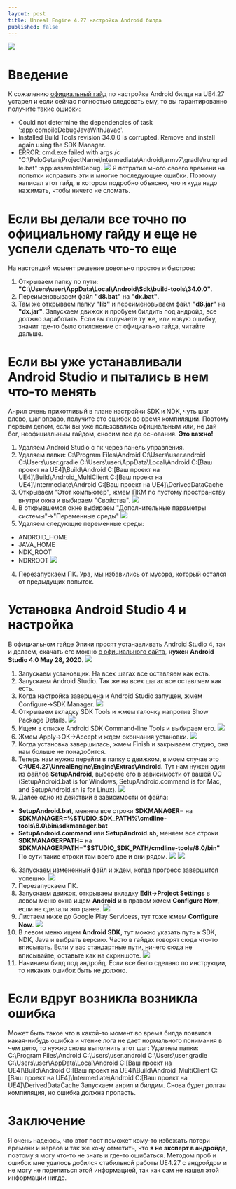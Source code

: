 ```yaml
---
layout: post
title: Unreal Engine 4.27 настройка Android билда
published: false
---
```

![]({{site.baseurl}}images\2023-09-19-android-setup-and-fixing-errors/2023-09-19-android-setup-and-fixing-errors.preview.png)
# Введение
К сожалению [официальный гайд](https://docs.unrealengine.com/4.27/en-US/SharingAndReleasing/Mobile/Android/Setup/) по настройке Android билда на UE4.27 устарел и если сейчас полностью следовать ему, то вы гарантированно получите такие ошибки:
- Could not determine the dependencies of task ':app:compileDebugJavaWithJavac'.
- Installed Build Tools revision 34.0.0 is corrupted. Remove and install again using the SDK Manager.
- ERROR: cmd.exe failed with args /c "C:\PeloGetan\ProjectName\Intermediate\Android\armv7\gradle\rungradle.bat" :app:assembleDebug.
![]({{site.baseurl}}images\2023-09-19-android-setup-and-fixing-errors/2023-09-19-android-setup-and-fixing-errors.1.png)
Я потратил много своего времени на попытки исправить эти и многие последующие ошибки. Поэтому написал этот гайд, в котором подробно объясню, что и куда надо нажимать, чтобы ничего не сломать.

# Если вы делали все точно по официальному гайду и еще не успели сделать что-то еще
На настоящий момент решение довольно простое и быстрое:
1. Открываем папку по пути: **"C:\Users\user\AppData\Local\Android\Sdk\build-tools\34.0.0"**.
2. Переименовываем файл **"d8.bat"** на **"dx.bat"**.
3. Там же открываем папку **"lib"** и переименовываем файл **"d8.jar"** на **"dx.jar"**.
Запускаем движок и пробуем билдить под андройд, все должно заработать. Если вы получаете ту же, или новую ошибку, значит где-то было отклонение от официально гайда, читайте дальше.

# Если вы уже устанавливали Android Studio и пытались в нем что-то менять
Анрил очень прихотливый в плане настройки SDK и NDK, чуть шаг влево, шаг вправо, получите сто ошибок во время компиляции. Поэтому первым делом, если вы уже пользовались официальным или, не дай бог, неофициальным гайдом, сносим все до основания. **Это важно!**
1. Удаляем Android Studio с пк через панель управления.
2. Удаляем папки:
  C:\Program Files\Android
  C:\Users\user\.android
  C:\Users\user\.gradle
  C:\Users\user\AppData\Local\Android
  C:\[Ваш проект на UE4]\Build\Android
  C:\[Ваш проект на UE4]\Build\Android_MultiClient
  C:\[Ваш проект на UE4]\Intermediate\Android
  C:\[Ваш проект на UE4]\DerivedDataCache
3. Открываем "Этот компьютер", жмем ПКМ по пустому пространству внутри окна и выбираем "Свойства".
![]({{site.baseurl}}images\2023-09-19-android-setup-and-fixing-errors/2023-09-19-android-setup-and-fixing-errors.2.png)
4. В открывшемся окне выбираем "Дополнительные параметры системы"->"Переменные среды"
![]({{site.baseurl}}images\2023-09-19-android-setup-and-fixing-errors/2023-09-19-android-setup-and-fixing-errors.3.png)
5. Удаляем следующие переменные среды:
  - ANDROID_HOME
  - JAVA_HOME
  - NDK_ROOT
  - NDRROOT
![]({{site.baseurl}}images\2023-09-19-android-setup-and-fixing-errors/2023-09-19-android-setup-and-fixing-errors.4.png)
4. Перезапускаем ПК.
Ура, мы избавились от мусора, который остался от предыдущих попыток.

# Установка Android Studio 4 и настройка
В официальном гайде Эпики просят устанавливать Android Studio 4, так и делаем, скачать его можно [с официального сайта](https://developer.android.com/studio/archive), **нужен Android Studio 4.0 May 28, 2020**.
![]({{site.baseurl}}images\2023-09-19-android-setup-and-fixing-errors/2023-09-19-android-setup-and-fixing-errors.5.png)
1. Запускаем установщик. На всех шагах все оставляем как есть.
2. Запускаем Android Studio. Так же на всех шагах все оставляем как есть.
3. Когда настройка завершена и Android Studio запущен, жмем Configure->SDK Manager.
![]({{site.baseurl}}images\2023-09-19-android-setup-and-fixing-errors/2023-09-19-android-setup-and-fixing-errors.6.png)
4. Открываем вкладку SDK Tools и жмем галочку напротив Show Package Details.
![]({{site.baseurl}}images\2023-09-19-android-setup-and-fixing-errors/2023-09-19-android-setup-and-fixing-errors.7.png)
5. Ищем в списке Android SDK Command-line Tools и выбираем его.
![]({{site.baseurl}}images\2023-09-19-android-setup-and-fixing-errors/2023-09-19-android-setup-and-fixing-errors.8.png)
6. Жмем Apply->OK->Accept и ждем окончания установки.
![]({{site.baseurl}}images\2023-09-19-android-setup-and-fixing-errors/2023-09-19-android-setup-and-fixing-errors.9.png)
7. Когда установка завершилась, жмем Finish и закрываем студию, она нам больше не понадобится.
8. Теперь нам нужно перейти в папку с движком, в моем случае это **C:\UE4.27\UnrealEngine\Engine\Extras\Android**. Тут нам нужен один из файлов **SetupAndroid**, выберете его в зависимости от вашей ОС (SetupAndroid.bat is for Windows, SetupAndroid.command is for Mac, and SetupAndroid.sh is for Linux).
![]({{site.baseurl}}images\2023-09-19-android-setup-and-fixing-errors/2023-09-19-android-setup-and-fixing-errors.10.png)
5. Далее одно из действий в зависимости от файла:
- **SetupAndroid.bat**, меняем все строки **SDKMANAGER=** на **SDKMANAGER=%STUDIO_SDK_PATH%\cmdline-tools\8.0\bin\sdkmanager.bat**
- **SetupAndroid.command** или **SetupAndroid.sh**, меняем все строки **SDKMANAGERPATH=** на **SDKMANAGERPATH="$STUDIO_SDK_PATH/cmdline-tools/8.0/bin"**
По сути такие строки там всего две и они рядом.
![]({{site.baseurl}}images\2023-09-19-android-setup-and-fixing-errors/2023-09-19-android-setup-and-fixing-errors.11.png)
![]({{site.baseurl}}images\2023-09-19-android-setup-and-fixing-errors/2023-09-19-android-setup-and-fixing-errors.12.png)
6. Запускаем измененный файл и ждем, когда прогресс завершится успешно.
![]({{site.baseurl}}images\2023-09-19-android-setup-and-fixing-errors/2023-09-19-android-setup-and-fixing-errors.13.png)
7. Перезапускаем ПК.
8. Запускаем движок, открываем вкладку **Edit->Project Settings** в левом меню окна ищем **Android** и в правом жмем **Configure Now**, если не сделали это ранее.
![]({{site.baseurl}}images\2023-09-19-android-setup-and-fixing-errors/2023-09-19-android-setup-and-fixing-errors.14.png)
9. Листаем ниже до Google Play Servicess, тут тоже жмем **Configure Now**.
![]({{site.baseurl}}images\2023-09-19-android-setup-and-fixing-errors/2023-09-19-android-setup-and-fixing-errors.15.png)
10. В левом меню ищем **Android SDK**, тут можно указать путь к SDK, NDK, Java и выбрать версию. Часто в гайдах говорят сюда что-то вписывать. Если у вас стандартные пути, ничего сюда не вписывайте, оставьте как на скриншоте.
![]({{site.baseurl}}images\2023-09-19-android-setup-and-fixing-errors/2023-09-19-android-setup-and-fixing-errors.16.png)
11. Начинаем билд под андройд. Если все было сделано по инструкции, то никаких ошибок быть не должно.

# Если вдруг возникла возникла ошибка
Может быть такое что в какой-то момент во время билда появится какая-нибудь ошибка и чтение лога не дает нормального понимания в чем дело, то нужно снова выполнить этот шаг:
Удаляем папки:
  C:\Program Files\Android
  C:\Users\user\.android
  C:\Users\user\.gradle
  C:\Users\user\AppData\Local\Android
  C:\[Ваш проект на UE4]\Build\Android
  C:\[Ваш проект на UE4]\Build\Android_MultiClient
  C:\[Ваш проект на UE4]\Intermediate\Android
  C:\[Ваш проект на UE4]\DerivedDataCache
Запускаем анрил и билдим. Снова будет долгая компиляция, но ошибка должна пропасть.

# Заключение
Я очень надеюсь, что этот пост поможет кому-то избежать потери времени и нервов и так же хочу отметить, что **я не эксперт в андройде**, поэтому я могу что-то не знать и где-то ошибаться. Методом проб и ошибок мне удалось добился стабильной работы UE4.27 с андройдом и не могу не поделиться этой информацией, так как сам не нашел этой информации нигде.
